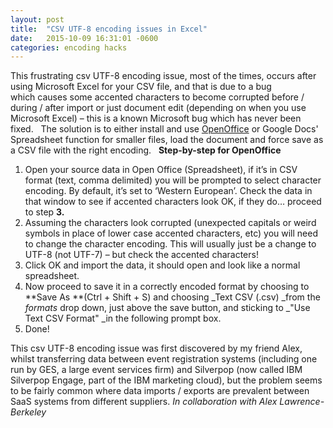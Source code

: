 ```yaml
---
layout: post
title:  "CSV UTF-8 encoding issues in Excel"
date:   2015-10-09 16:31:01 -0600
categories: encoding hacks
---
```


This frustrating csv UTF-8 encoding issue, most of the times, occurs after using Microsoft Excel for your CSV file, and that is due to a bug which causes some accented characters to become corrupted before / during / after import or just document edit (depending on when you use Microsoft Excel) – this is a known Microsoft bug which has never been fixed.   The solution is to either install and use [OpenOffice](https://www.openoffice.org/download/index.html) or Google Docs' Spreadsheet function for smaller files, load the document and force save as a CSV file with the right encoding.   **Step-by-step for OpenOffice**

1.  Open your source data in Open Office (Spreadsheet), if it’s in CSV format (text, comma delimited) you will be prompted to select character encoding. By default, it’s set to ‘Western European’. Check the data in that window to see if accented characters look OK, if they do… proceed to step **3.**
2.  Assuming the characters look corrupted (unexpected capitals or weird symbols in place of lower case accented characters, etc) you will need to change the character encoding. This will usually just be a change to UTF-8 (not UTF-7) – but check the accented characters!
3.  Click OK and import the data, it should open and look like a normal spreadsheet.
4.  Now proceed to save it in a correctly encoded format by choosing to **Save As **(Ctrl + Shift + S) and choosing _Text CSV (.csv) _from the _formats_ drop down, just above the save button, and sticking to _"Use Text CSV Format" _in the following prompt box.
5.  Done!

This csv UTF-8 encoding issue was first discovered by my friend Alex, whilst transferring data between event registration systems (including one run by GES, a large event services firm) and Silverpop (now called IBM Silverpop Engage, part of the IBM marketing cloud), but the problem seems to be fairly common where data imports / exports are prevalent between SaaS systems from different suppliers. _In collaboration with Alex Lawrence-Berkeley_
